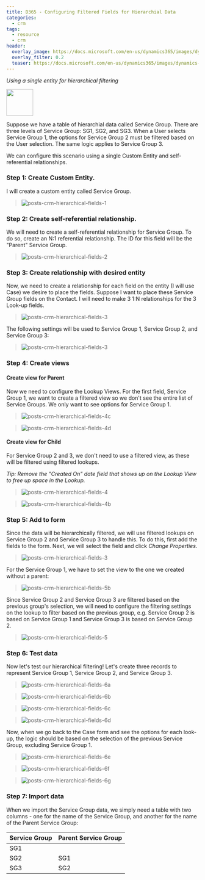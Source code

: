 ```yaml
---
title: D365 - Configuring Filtered Fields for Hierarchial Data
categories:
  - crm
tags:
  - resource
  - crm
header:
  overlay_image: https://docs.microsoft.com/en-us/dynamics365/images/dynamics-whats-new.svg
  overlay_filter: 0.2
  teaser: https://docs.microsoft.com/en-us/dynamics365/images/dynamics-whats-new.svg
---
```


*Using a single entity for hierarchical filtering*

<img src="https://www.dqglobal.com/wp-content/uploads/2017/10/microsoft-dynamics-crm-365-icon.png" width="70">

Suppose we have a table of hierarchial data called Service Group. There are three levels of Service Group: SG1, SG2, and SG3. When a User selects Service Group 1, the options for Service Group 2 must be filtered based on the User selection. The same logic applies to Service Group 3.

We can configure this scenario using a single Custom Entity and self-referential relationships. 


### Step 1: Create Custom Entity.

I will create a custom entity called Service Group.

> ![posts-crm-hierarchical-fields-1](/images/posts-crm-hierarchical-fields-1.png)


### Step 2: Create self-referential relationship.

We will need to create a self-referential relationship for Service Group. To do so, create an N:1 referential relationship. The ID for this field will be the "Parent" Service Group. 

> ![posts-crm-hierarchical-fields-2](/images/posts-crm-hierarchical-fields-2.png)


### Step 3: Create relationship with desired entity

Now, we need to create a relationship for each field on the entity (I will use Case) we desire to place the fields. Suppose I want to place these Service Group fields on the Contact. I will need to make 3 1:N relationships for the 3 Look-up fields.

> ![posts-crm-hierarchical-fields-3](/images/posts-crm-hierarchical-fields-3.png)

The following settings will be used to Service Group 1, Service Group 2, and Service Group 3:

> ![posts-crm-hierarchical-fields-3](/images/posts-crm-hierarchical-fields-3b.png)
 

### Step 4: Create views

#### Create view for Parent

Now we need to configure the Lookup Views. For the first field, Service Group 1, we want to create a filtered view so we don't see the entire list of Service Groups. We only want to see options for Service Group 1.

> ![posts-crm-hierarchical-fields-4c](/images/posts-crm-hierarchical-fields-4c.png)

> ![posts-crm-hierarchical-fields-4d](/images/posts-crm-hierarchical-fields-4d.png)

#### Create view for Child

For Service Group 2 and 3, we don't need to use a filtered view, as these will be filtered using filtered lookups.

*Tip: Remove the "Created On" date field that shows up on the Lookup View to free up space in the Lookup.*

> ![posts-crm-hierarchical-fields-4](/images/posts-crm-hierarchical-fields-4.png)

> ![posts-crm-hierarchical-fields-4b](/images/posts-crm-hierarchical-fields-4b.png)



### Step 5: Add to form 

Since the data will be hierarchically filtered, we will use filtered lookups on Service Group 2 and Service Group 3 to handle this. To do this, first add the fields to the form. Next, we will select the field and click *Change Properties*.

> ![posts-crm-hierarchical-fields-3](/images/posts-crm-hierarchical-fields-3c.png)

For the Service Group 1, we have to set the view to the one we created without a parent:

> ![posts-crm-hierarchical-fields-5b](/images/posts-crm-hierarchical-fields-5b.png)

Since Service Group 2 and Service Group 3 are filtered based on the previous group's selection, we will need to configure the filtering settings on the lookup to filter based on the previous group, e.g. Service Group 2 is based on Service Group 1 and Service Group 3 is based on Service Group 2.

> ![posts-crm-hierarchical-fields-5](/images/posts-crm-hierarchical-fields-5.png)


### Step 6: Test data

Now let's test our hierarchical filtering! Let's create three records to represent Service Group 1, Service Group 2, and Service Group 3. 

> ![posts-crm-hierarchical-fields-6a](/images/posts-crm-hierarchical-fields-6.png)

> ![posts-crm-hierarchical-fields-6b](/images/posts-crm-hierarchical-fields-6b.png)

> ![posts-crm-hierarchical-fields-6c](/images/posts-crm-hierarchical-fields-6c.png)

> ![posts-crm-hierarchical-fields-6d](/images/posts-crm-hierarchical-fields-6d.png)

Now, when we go back to the Case form and see the options for each look-up, the logic should be based on the selection of the previous Service Group, excluding Service Group 1.

> ![posts-crm-hierarchical-fields-6e](/images/posts-crm-hierarchical-fields-6e.png)

> ![posts-crm-hierarchical-fields-6f](/images/posts-crm-hierarchical-fields-6f.png)

> ![posts-crm-hierarchical-fields-6g](/images/posts-crm-hierarchical-fields-6g.png)


### Step 7: Import data

When we import the Service Group data, we simply need a table with two columns - one for the name of the Service Group, and another for the name of the Parent Service Group:

Service Group | Parent Service Group
-- | -- 
SG1 | <blank>
SG2 | SG1
SG3 | SG2
